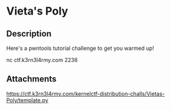 # Vieta's Poly

## Description

Here's a pwntools tutorial challenge to get you warmed up!

nc ctf.k3rn3l4rmy.com 2236
## Attachments

https://ctf.k3rn3l4rmy.com/kernelctf-distribution-challs/Vietas-Poly/template.py

